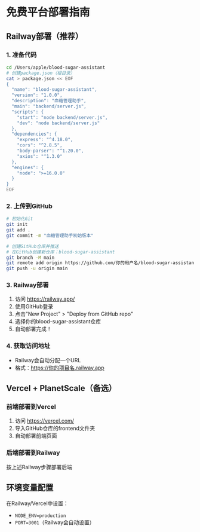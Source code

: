 # 免费平台部署指南

## Railway部署（推荐）

### 1. 准备代码
```bash
cd /Users/apple/blood-sugar-assistant
# 创建package.json（根目录）
cat > package.json << EOF
{
  "name": "blood-sugar-assistant",
  "version": "1.0.0",
  "description": "血糖管理助手",
  "main": "backend/server.js",
  "scripts": {
    "start": "node backend/server.js",
    "dev": "node backend/server.js"
  },
  "dependencies": {
    "express": "^4.18.0",
    "cors": "^2.8.5",
    "body-parser": "^1.20.0",
    "axios": "^1.3.0"
  },
  "engines": {
    "node": ">=16.0.0"
  }
}
EOF
```

### 2. 上传到GitHub
```bash
# 初始化Git
git init
git add .
git commit -m "血糖管理助手初始版本"

# 创建GitHub仓库并推送
# 在GitHub创建新仓库：blood-sugar-assistant
git branch -M main
git remote add origin https://github.com/你的用户名/blood-sugar-assistant.git
git push -u origin main
```

### 3. Railway部署
1. 访问 https://railway.app/
2. 使用GitHub登录
3. 点击"New Project" > "Deploy from GitHub repo"
4. 选择你的blood-sugar-assistant仓库
5. 自动部署完成！

### 4. 获取访问地址
- Railway会自动分配一个URL
- 格式：https://你的项目名.railway.app

## Vercel + PlanetScale（备选）

### 前端部署到Vercel
1. 访问 https://vercel.com/
2. 导入GitHub仓库的frontend文件夹
3. 自动部署前端页面

### 后端部署到Railway
按上述Railway步骤部署后端

## 环境变量配置
在Railway/Vercel中设置：
- `NODE_ENV=production`
- `PORT=3001`（Railway会自动设置）